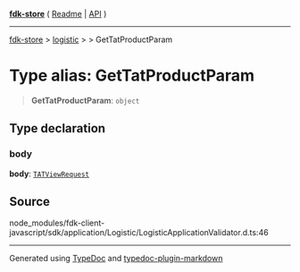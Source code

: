 [**fdk-store**](../../../README.md) ( [Readme](../../../README.md) \| [API](../../../API.md) )

---

[fdk-store](../../../API.md) > [logistic](../../README.md) > [<internal>](../README.md) > GetTatProductParam

# Type alias: GetTatProductParam

> **GetTatProductParam**: `object`

## Type declaration

### body

**body**: [`TATViewRequest`](type-alias.TATViewRequest.md)

## Source

node_modules/fdk-client-javascript/sdk/application/Logistic/LogisticApplicationValidator.d.ts:46

---

Generated using [TypeDoc](https://typedoc.org/) and [typedoc-plugin-markdown](https://www.npmjs.com/package/typedoc-plugin-markdown)
